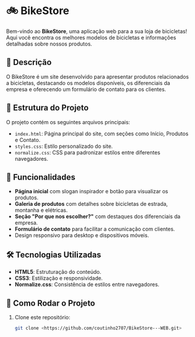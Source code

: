 # 🚲 BikeStore

Bem-vindo ao **BikeStore**, uma aplicação web para a sua loja de bicicletas! Aqui você encontra os melhores modelos de bicicletas e informações detalhadas sobre nossos produtos.

## 📜 Descrição

O BikeStore é um site desenvolvido para apresentar produtos relacionados a bicicletas, destacando os modelos disponíveis, os diferenciais da empresa e oferecendo um formulário de contato para os clientes.

## 📂 Estrutura do Projeto

O projeto contém os seguintes arquivos principais:

- `index.html`: Página principal do site, com seções como Início, Produtos e Contato.
- `styles.css`: Estilo personalizado do site.
- `normalize.css`: CSS para padronizar estilos entre diferentes navegadores.

## 📸 Funcionalidades

- **Página inicial** com slogan inspirador e botão para visualizar os produtos.
- **Galeria de produtos** com detalhes sobre bicicletas de estrada, montanha e elétricas.
- **Seção "Por que nos escolher?"** com destaques dos diferenciais da empresa.
- **Formulário de contato** para facilitar a comunicação com clientes.
- Design responsivo para desktop e dispositivos móveis.

## 🛠️ Tecnologias Utilizadas

- **HTML5**: Estruturação do conteúdo.
- **CSS3**: Estilização e responsividade.
- **Normalize.css**: Consistência de estilos entre navegadores.

## 🚀 Como Rodar o Projeto

1. Clone este repositório:
   ```bash
   git clone <https://github.com/coutinho2707/BikeStore---WEB.git>
